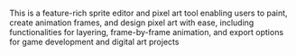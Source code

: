 This is a feature-rich sprite editor and pixel art tool enabling users to paint, create animation frames, and design pixel art with ease, including functionalities for layering, frame-by-frame animation, and export options for game development and digital art projects
